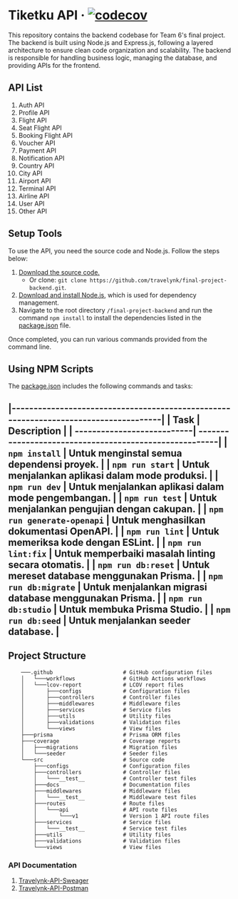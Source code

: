 # Tiketku API &middot; [![codecov](https://codecov.io/gh/travelynk/final-project-backend/graph/badge.svg?token=FHP8UU0ML6)](https://codecov.io/gh/travelynk/final-project-backend)

This repository contains the backend codebase for Team 6's final project. The backend is built using Node.js and Express.js, following a layered architecture to ensure clean code organization and scalability.
The backend is responsible for handling business logic, managing the database, and providing APIs for the frontend.

## API List

1.  Auth API
2.  Profile API
3.  Flight API
4.  Seat Flight API
5.  Booking Flight API
6.  Voucher API
7.  Payment API
8.  Notification API
9.  Country API
10. City API
11. Airport API
12. Terminal API
13. Airline API
14. User API
15. Other API

## Setup Tools

To use the API, you need the source code and Node.js. Follow the steps below:

1. [Download the source code.](https://github.com/travelynk/final-project-backend.git)
    - Or clone: `git clone https://github.com/travelynk/final-project-backend.git`.
2. [Download and install Node.js](https://nodejs.org/download), which is used for dependency management.
3. Navigate to the root directory `/final-project-backend` and run the command `npm install` to install the dependencies listed in the [package.json](/package.json) file.

Once completed, you can run various commands provided from the command line.

## Using NPM Scripts

The [package.json](/package.json) includes the following commands and tasks:

|-------------------------------------------------------------------------------------|
| Task                       | Description                                            |
| ---------------------------| -------------------------------------------------------|
| `npm install`              | Untuk menginstal semua dependensi proyek.              |
| `npm run start`            | Untuk menjalankan aplikasi dalam mode produksi.        |
| `npm run dev`              | Untuk menjalankan aplikasi dalam mode pengembangan.    |
| `npm run test`             | Untuk menjalankan pengujian dengan cakupan.            |
| `npm run generate-openapi` | Untuk menghasilkan dokumentasi OpenAPI.                |
| `npm run lint`             | Untuk memeriksa kode dengan ESLint.                    |
| `npm run lint:fix`         | Untuk memperbaiki masalah linting secara otomatis.     |
| `npm run db:reset`         | Untuk mereset database menggunakan Prisma.             |
| `npm run db:migrate`       | Untuk menjalankan migrasi database menggunakan Prisma. |
| `npm run db:studio`        | Untuk membuka Prisma Studio.                           |
| `npm run db:seed`          | Untuk menjalankan seeder database.                     |
---------------------------------------------------------------------------------------

## Project Structure

```plaintext
    ───.github                      # GitHub configuration files
    │   └───workflows               # GitHub Actions workflows
    │   └───lcov-report             # LCOV report files
    │       ├───configs             # Configuration files
    │       ├───controllers         # Controller files
    │       ├───middlewares         # Middleware files
    │       ├───services            # Service files
    │       ├───utils               # Utility files
    │       ├───validations         # Validation files
    │       └───views               # View files
    ├───prisma                      # Prisma ORM files
    ├───coverage                    # Coverage reports
    │   ├───migrations              # Migration files
    │   └───seeder                  # Seeder files
    └───src                         # Source code
        ├───configs                 # Configuration files
        ├───controllers             # Controller files
        │   └───__test__            # Controller test files
        ├───docs                    # Documentation files
        ├───middlewares             # Middleware files
        │   └───__test__            # Middleware test files
        ├───routes                  # Route files
        │   └───api                 # API route files
        │       └───v1              # Version 1 API route files
        ├───services                # Service files
        │   └───__test__            # Service test files
        ├───utils                   # Utility files
        ├───validations             # Validation files
        └───views                   # View files
```

### API Documentation
1.  [Travelynk-API-Sweager](https://api-tiketku-travelynk-145227191319.asia-southeast1.run.app/api/v1/docs)
2.  [Travelynk-API-Postman](https://documenter.getpostman.com/view/40170047/2sAYBbe98U)